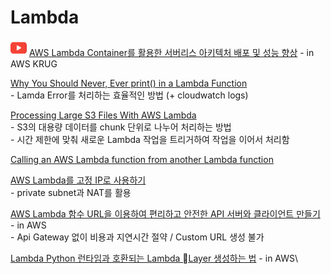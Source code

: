 # Lambda

![](<../.gitbook/assets/image (8).png>) [AWS Lambda Container를 활용한 서버리스 아키텍처 배포 및 성능 향상](https://www.youtube.com/watch?v=FTei6vum5kE) - in AWS KRUG



[Why You Should Never, Ever print() in a Lambda Function](https://towardsdatascience.com/why-you-should-never-ever-print-in-a-lambda-function-f997d684a705#--responses)\
&#x20; \-  Lamda Error를 처리하는 효율적인 방법 (+ cloudwatch logs)&#x20;

[Processing Large S3 Files With AWS Lambda](https://medium.com/swlh/processing-large-s3-files-with-aws-lambda-2c5840ae5c91)\
&#x20; \-  S3의 대용량 데이터를 chunk 단위로 나누어 처리하는 방법\
&#x20; \-  시간 제한에 맞춰 새로운 Lambda 작업을 트리거하여 작업을 이어서 처리함

[Calling an AWS Lambda function from another Lambda function](https://www.sqlshack.com/calling-an-aws-lambda-function-from-another-lambda-function/)

[AWS Lambda를 고정 IP로 사용하기](https://jetalog.net/89?category=808868)\
&#x20; \- private subnet과 NAT를 활용

[AWS Lambda 함수 URL을 이용하여 편리하고 안전한 API 서버와 클라이언트 만들기](https://aws.amazon.com/ko/blogs/tech/creating-api-server-using-aws-lambda-function-url/) - in AWS\
&#x20; \- Api Gateway 없이 비용과 지연시간 절약 / Custom URL 생성 불가

[Lambda Python 런타임과 호환되는 Lambda Layer 생성하는 법](https://repost.aws/ko/knowledge-center/lambda-python-package-compatible) - in AWS\
